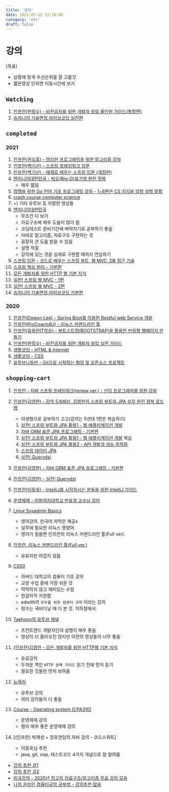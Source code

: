 ```yaml
---
title: '강의'
date: 2021-07-22 12:10:00
category: 'etc'
draft: false
---
```


# 강의

(목표)

- 상황에 맞게 우선순위를 잘 고를것
- 짧은영상 단위면 이동시간에 보기

## `Watching`

1. [인프런(한정수) - 비전공자를 위한 개발자 취업 올인원 가이드(통합편)](https://www.inflearn.com/course/%EA%B0%9C%EB%B0%9C%EC%9E%90-%EC%B7%A8%EC%97%85-%ED%86%B5%ED%95%A9%ED%8E%B8/dashboard)
1. [승지니어 기술면접 라이브코딩 실전편](https://www.youtube.com/watch?v=go8y4-vVg3Y&list=PL2mzT_U4XxDl8PP-jMk4rt6BPzBtS__pQ)

## `completed`

### 2021

1. [인프런(권오흠) - 영리한 프로그래밍을 위한 알고리즘 강좌](https://www.inflearn.com/course/%EC%95%8C%EA%B3%A0%EB%A6%AC%EC%A6%98-%EA%B0%95%EC%A2%8C)
1. [인프런(백기선) - 스프링 프레임워크 입문](https://www.inflearn.com/course/spring#)
1. [인프런(백기선) - 예제로 배우는 스프링 입문 (개정판)](https://www.inflearn.com/course/spring_revised_edition#)
1. [엔지니어대한민국 - 빅오(Big-O)표기법 완전 정복](https://www.youtube.com/watch?v=6Iq5iMCVsXA)
   - 매우 짧음
1. [컴맹을 위한 Go 언어 기초 프로그래밍 강좌 - 1~6편은 CS 지식을 엄청 설명 잘함](https://www.youtube.com/watch?v=Tq3W8UyltFs&list=PLy-g2fnSzUTAaDcLW7hpq0e8Jlt7Zfgd6)
1. [crash course computer science](https://www.youtube.com/watch?v=tpIctyqH29Q&list=PLH2l6uzC4UEW0s7-KewFLBC1D0l6XRfye)
1. +) 기타 유투브 등 자잘한 영상들
1. [엔지니어대한민국](https://www.youtube.com/user/damazzang/videos)
   - 무조건 다 보기
   - 자료구조에 매우 도움이 많이 됨
   - 코딩테스트 준비기간에 벼락치기로 공부하기 좋음
   - 자바로 알고리즘, 자료구조 구현하는 것
   - 굉장히 큰 도움 받을 수 있음
   - 설명 적절
   - 강의에 있는 것을 실제로 구현할 때까지 연습하기
1. [스프링 입문 - 코드로 배우는 스프링 부트, 웹 MVC, DB 접근 기술](https://www.inflearn.com/course/%EC%8A%A4%ED%94%84%EB%A7%81-%EC%9E%85%EB%AC%B8-%EC%8A%A4%ED%94%84%EB%A7%81%EB%B6%80%ED%8A%B8#)
1. [스프링 핵심 원리 - 기본편](https://www.inflearn.com/course/%EC%8A%A4%ED%94%84%EB%A7%81-%ED%95%B5%EC%8B%AC-%EC%9B%90%EB%A6%AC-%EA%B8%B0%EB%B3%B8%ED%8E%B8#)
1. [모든 개발자를 위한 HTTP 웹 기본 지식](https://www.inflearn.com/course/http-%EC%9B%B9-%EB%84%A4%ED%8A%B8%EC%9B%8C%ED%81%AC#)
1. [실전! 스프링 웹 MVC - 1편](https://www.inflearn.com/course/스프링-mvc-1?utm_source=inflearn&utm_medium=social&utm_campaign=share#)
1. [실전! 스프링 웹 MVC - 2편](https://www.inflearn.com/course/%EC%8A%A4%ED%94%84%EB%A7%81-mvc-2/dashboard)
1. [승지니어 기술면접 라이브코딩 기본편](https://www.youtube.com/watch?v=Bt11jaoqt_Y&list=PL2mzT_U4XxDm7p6g1o3KeQMsyRLfzSaVW)

### 2020

1. [인프런(Dowon Lee) - Spring Boot를 이용한 Restful web Service 개발](https://www.inflearn.com/course/spring-boot-restful-web-services/dashboard)
1. [인프런(ProCoach4U) - 리눅스 커맨드라인 툴](https://www.inflearn.com/course/command-line/dashboard)
1. [인프런(유용한IT학습) - 부트스트랩(BOOTSTRAP)을 활용한 반응형 웹페이지 만들기](https://www.inflearn.com/course/rwd-bootstrap/dashboard)
1. [인프런(한정수) - 비전공자를 위한 개발자 취업 실전 가이드](https://www.inflearn.com/course/%EB%B9%84%EC%A0%84%EA%B3%B5%EC%9E%90%EB%A5%BC-%EC%9C%84%ED%95%9C-%EA%B0%9C%EB%B0%9C%EC%9E%90-%EC%B7%A8%EC%97%85/dashboard)
1. [생활코딩 - HTML & Internet](https://www.youtube.com/watch?v=tZooW6PritE&list=PLuHgQVnccGMDZP7FJ_ZsUrdCGH68ppvPb)
1. [생활코딩 - CSS](https://www.youtube.com/watch?v=Ok0bBJPtgJI&list=PLuHgQVnccGMAnWgUYiAW2cTzSBywFO75B)
1. [유투브나동빈 - Git으로 시작하는 협업 및 오픈소스 프로젝트](https://www.youtube.com/watch?v=rhP5pseOJc0&list=PLRx0vPvlEmdD5FLIdwTM4mKBgyjv4no81)

## `shopping-cart`

1. [인프런 - 자바 스프링 프레임워크(renew ver.) - 신입 프로그래머를 위한 강좌](https://www.inflearn.com/course/%EC%8A%A4%ED%94%84%EB%A7%81-%ED%94%84%EB%A0%88%EC%9E%84%EC%9B%8C%ED%81%AC_renew/dashboard)
1. [인프런(김영한) - 강의 5개짜리, 김영한의 스프링 부트와 JPA 실무 완전 정복 로드맵](https://www.inflearn.com/roadmaps/149)

   - 야생형으로 공부하기 고고(강의는 5갠데 1편은 복습하기)

   1. [실전! 스프링 부트와 JPA 활용1 - 웹 애플리케이션 개발](https://www.inflearn.com/course/%EC%8A%A4%ED%94%84%EB%A7%81%EB%B6%80%ED%8A%B8-JPA-%ED%99%9C%EC%9A%A9-1)
   1. [자바 ORM 표준 JPA 프로그래밍 - 기본편](https://www.inflearn.com/course/ORM-JPA-Basic)
   1. [실전! 스프링 부트와 JPA 활용1 - 웹 애플리케이션 개발](https://www.inflearn.com/course/%EC%8A%A4%ED%94%84%EB%A7%81%EB%B6%80%ED%8A%B8-JPA-%ED%99%9C%EC%9A%A9-1) 복습
   1. [실전! 스프링 부트와 JPA 활용2 - API 개발과 성능 최적화](https://www.inflearn.com/course/%EC%8A%A4%ED%94%84%EB%A7%81%EB%B6%80%ED%8A%B8-JPA-API%EA%B0%9C%EB%B0%9C-%EC%84%B1%EB%8A%A5%EC%B5%9C%EC%A0%81%ED%99%94)
   1. [스프링 데이터 JPA](https://www.inflearn.com/course/%EC%8A%A4%ED%94%84%EB%A7%81-%EB%8D%B0%EC%9D%B4%ED%84%B0-JPA-%EC%8B%A4%EC%A0%84)
   1. [실전! Querydsl](https://www.inflearn.com/course/Querydsl-%EC%8B%A4%EC%A0%84)

1. [인프런(김영한) - 자바 ORM 표준 JPA 프로그래밍 - 기본편](https://www.inflearn.com/course/ORM-JPA-Basic?inst=8348d300#)
1. [인프런(김영한) - 실전! Querydsl](https://www.inflearn.com/course/Querydsl-%EC%8B%A4%EC%A0%84#)
1. [인프런(이동욱) - IntelliJ를 시작하시는 분들을 위한 IntelliJ 가이드](https://www.inflearn.com/course/intellij-guide#)
1. [운영체제 - 이화여자대학교 반효경 교수님 강의](http://www.kocw.net/home/search/kemView.do?kemId=1046323&ar=pop)

1. [Linux Sysadmin Basics](https://www.youtube.com/watch?v=Lbh8Bh_SEzU)
   - 영어강의. 한국어 자막은 제공x
   - 실무에 필요한 리눅스 명령어
   - 영어가 힘들면 인프런의 리눅스 커맨드라인 툴(Full ver).
1. [인프런. 리눅스 커맨드라인 툴(Full ver.)](https://www.inflearn.com/course/%EB%A6%AC%EB%88%85%EC%8A%A4-%EC%BB%A4%EB%A7%A8%EB%93%9C%EB%9D%BC%EC%9D%B8-%ED%88%B4#)
   - 유료지만 아깝지 않음
1. [CS50](https://www.edwith.org/search/index?categoryId=72)

   - 하버드 대학교의 컴퓨터 기초 강의
   - 교양 수업 중에 가장 쉬운 것
   - 딱딱하지 않고 재미있는 수업
   - 한글자막 지원함
   - edwith의 `모두를 위한 컴퓨터 과학` 이라는 강의
   - 정수는 국비다닐 때 다 본 것. 지하철에서.

1. [Taehoon의 유투브 채널](https://www.youtube.com/results?search_query=taehoon)
   - 프런트앤드 개발자인데 설명이 매우 좋음
   - 영상이 더 올라오진 않지만 이전의 영상들이 너무 좋음
1. [(인프런)김영한 - 모든 개발자를 위한 HTTP웹 기본 지식](https://www.inflearn.com/course/http-%EC%9B%B9-%EB%84%A4%ED%8A%B8%EC%9B%8C%ED%81%AC#)
   - 유료강의
   - 두꺼운 책인 `HTTP 완벽 가이드` 읽기 전에 먼저 듣기
   - 필요한 것들만 먼저 보여줌
1. [뉴렉처](https://www.youtube.com/channel/UC5-ixpj8DioZqmrasj6Ihpw/playlists)
   - 유투브 강의
   - 여러 강의들이 다 좋음
1. [Course - Operating system (CPA310)](https://www.youtube.com/watch?v=EdTtGv9w2sA&list=PLBrGAFAIyf5rby7QylRc6JxU5lzQ9c4tN)
   - 운영체제 강의
   - 평이 매우 좋은 운영체제 강의
1. [(인프런) 박재성 + 정호연임의 자바 강의 - 코드스쿼트]
   - 이동욱님 추천
   - java, git, oop, 테스트코드 4가지 개념으로 잘 알려줌

- [강의 추천 글1](https://github.com/cheese10yun/dev-info)
- [강의 추천 글2](http://blog.devjoshua.me/2017/12/28/171228-2017%EB%85%84%ED%9A%8C%EA%B3%A0/)
- [미국강의 - 2020년 최고의 자료구조/알고리즘 무료 강의 모음](https://digitaldefynd.com/best-data-structures-algorithms-tutorial-course-certification/)
- [나의 온라인 컴퓨터공학 공부법 - 강의추천 많음](https://coding-groot.tistory.com/93)
